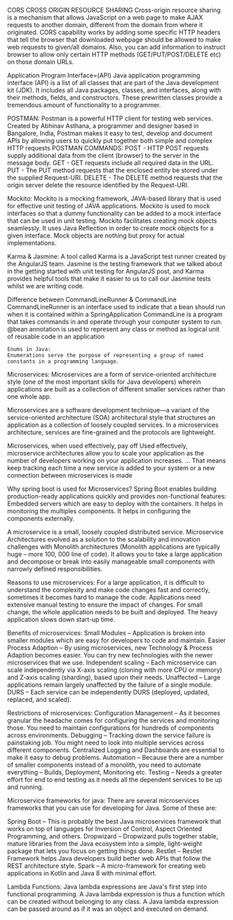 CORS 
CROSS ORIGIN RESOURCE SHARING
 Cross-origin resource sharing is a mechanism that allows JavaScript on a web page to make AJAX requests to another domain, different from the domain from where it originated.
 CORS capability works by adding some specific HTTP headers that tell the browser that downloaded webpage should be allowed to make web requests to given/all domains. Also, you can add information to instruct browser to allow only certain HTTP methods (GET/PUT/POST/DELETE etc) on those domain URLs.
 
 Application Program Interface=(API)
 Java application programming interface (API) is a list of all classes that are part of the Java development kit (JDK). It includes all Java packages, classes, and interfaces, along with their methods, fields, and constructors. These prewritten classes provide a tremendous amount of functionality to a programmer.

POSTMAN:
 Postman is a powerful HTTP client for testing web services. Created by Abhinav Asthana, a programmer and designer based in Bangalore, India, Postman makes it easy to test, develop and document APIs by allowing users to quickly put together both simple and complex HTTP requests
 POSTMAN COMMANDS:
 POST - HTTP POST requests supply additional data from the client (browser) to the server in the message body.
 GET - GET requests include all required data in the URL.
 PUT - The PUT method requests that the enclosed entity be stored under the supplied Request-URI.
 DELETE - The DELETE method requests that the origin server delete the resource identified by the Request-URI. 
 
 Mockito:
 Mockito is a mocking framework, JAVA-based library that is used for effective unit testing of JAVA applications. Mockito is used to mock interfaces so that a dummy functionality can be added to a mock interface that can be used in unit testing. Mockito facilitates creating mock objects seamlessly. It uses Java Reflection in order to create mock objects for a given interface. Mock objects are nothing but proxy for actual implementations.
 
 Karma & Jasmine:
 A tool called Karma is a JavaScript test runner created by the AngularJS team. Jasmine is the testing framework that we talked about in the getting started with unit testing for AngularJS post, and Karma provides helpful tools that make it easier to us to call our Jasmine tests whilst we are writing code.
 
 Difference between CommandLineRunner & CommandLine
    CommandLineRunner is an interface used to indicate that a bean should run when it is contained within a SpringApplication
    CommandLine is a program that takes commands in and operate through your computer system to run.
    @bean annotation is used to represent any class or method as logical unit of reusable code in an application
    
    Enums in Java:
    Enumerations serve the purpose of representing a group of named constants in a programming language.


Microservices:
Microservices are a form of service-oriented architecture style (one of the most important skills for Java developers) wherein applications are built as a collection of different smaller services rather than one whole app.

Microservices are a software development technique—a variant of the service-oriented architecture (SOA) architectural style that structures an application as a collection of loosely coupled services. In a microservices architecture, services are fine-grained and the protocols are lightweight.

Microservices, when used effectively, pay off
Used effectively, microservice architectures allow you to scale your application as the number of developers working on your application increases. ... That means keep tracking each time a new service is added to your system or a new connection between microservices is made

Why spring boot is used for Microservices?
Spring Boot enables building production-ready applications quickly and provides non-functional features: Embedded servers which are easy to deploy with the containers. It helps in monitoring the multiples components. It helps in configuring the components externally.

A microservice is a small, loosely coupled distributed service. Microservice Architectures evolved as a solution to the scalability and innovation challenges with Monolith architectures (Monolith applications are typically huge – more 100, 000 line of code). It allows you to take a large application and decompose or break into easily manageable small components with narrowly defined responsibilities.


Reasons to use microservices:
For a large application, it is difficult to understand the complexity and make code changes fast and correctly, sometimes it becomes hard to manage the code.
Applications need extensive manual testing to ensure the impact of changes.
For small change, the whole application needs to be built and deployed.
The heavy application slows down start-up time.


Benefits of microservices:
Small Modules –
Application is broken into smaller modules which are easy for developers to code and maintain.
Easier Process Adaption –
By using microservices, new Technology & Process Adaption becomes easier. You can try new technologies with the newer microservices that we use.
Independent scaling –
Each microservice can scale independently via X-axis scaling (cloning with more CPU or memory) and Z-axis scaling (sharding), based upon their needs.
Unaffected –
Large applications remain largely unaffected by the failure of a single module.
DURS –
Each service can be independently DURS (deployed, updated, replaced, and scaled).


Restrictions of microservices:
Configuration Management –
As it becomes granular the headache comes for configuring the services and monitoring those. You need to maintain configurations for hundreds of components across environments.
Debugging –
Tracking down the service failure is painstaking job. You might need to look into multiple services across different components. Centralized Logging and Dashboards are essential to make it easy to debug problems.
Automation – Because there are a number of smaller components instead of a monolith, you need to automate everything – Builds, Deployment, Monitoring etc.
Testing –
Needs a greater effort for end to end testing as it needs all the dependent services to be up and running.


Microservice frameworks for java:
There are several microservices frameworks that you can use for developing for Java. Some of these are:

Spring Boot –
This is probably the best Java microservices framework that works on top of languages for Inversion of Control, Aspect Oriented Programming, and others.
Dropwizard –
Dropwizard pulls together stable, mature libraries from the Java ecosystem into a simple, light-weight package that lets you focus on getting things done.
Restlet –
Restlet Framework helps Java developers build better web APIs that follow the REST architecture style.
Spark –
A micro-framework for creating web applications in Kotlin and Java 8 with minimal effort.

Lambda Functions:
Java lambda expressions are Java's first step into functional programming. A Java lambda expression is thus a function which can be created without belonging to any class. A Java lambda expression can be passed around as if it was an object and executed on demand.

